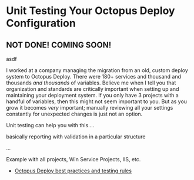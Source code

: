 
# Unit Testing Your Octopus Deploy Configuration

## NOT DONE!  COMING SOON!

asdf

I worked at a company managing the migration from an old, custom deploy system to Octopus Deploy.  There were 180+ services and thousand and thousands *and thousands* of variables.  Believe me when I tell you that organization and standards are critically important when setting up and maintaining your deployment system.  If you only have 3 projects with a handful of variables, then this might not seem important to you.  But as you grow it becomes *very* important; manually reviewing all your settings constantly for unexpected changes is just not an option.

Unit testing can help you with this....

basically reporting with validation in a particular structure

...


Example with all projects, Win Service Projects, IIS, etc.


* [Octopus Deploy best practices and testing rules](docs/BestPracticesTestingRules.md)

